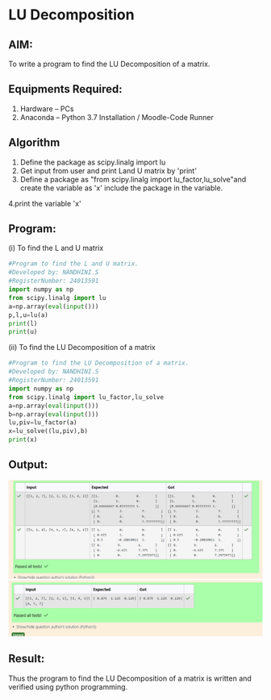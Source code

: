# LU Decomposition 

## AIM:
To write a program to find the LU Decomposition of a matrix.

## Equipments Required:
1. Hardware – PCs
2. Anaconda – Python 3.7 Installation / Moodle-Code Runner

## Algorithm
1. Define the package as scipy.linalg import lu
2. Get input from user and print Land U matrix by 'print'
3. Define a package  as "from scipy.linalg import lu_factor,lu_solve"and create the
  variable as 'x' include the package in the variable.

4.print the variable 'x' 
   

## Program:

(i) To find the L and U matrix

```python
#Program to find the L and U matrix.
#Developed by: NANDHINI.S
#RegisterNumber: 24013591
import numpy as np
from scipy.linalg import lu
a=np.array(eval(input()))
p,l,u=lu(a)
print(l)
print(u)
 ```

(ii) To find the LU Decomposition of a matrix

```python
#Program to find the LU Decomposition of a matrix.
#Developed by: NANDHINI.S
#RegisterNumber: 24013591
import numpy as np
from scipy.linalg import lu_factor,lu_solve
a=np.array(eval(input()))
b=np.array(eval(input()))
lu,piv=lu_factor(a)
x=lu_solve((lu,piv),b)
print(x)
```
## Output:
![alt text](<Screenshot 2024-12-08 182107-1.png>)
![alt text](<Screenshot 2024-12-08 182123-3.png>)

## Result:

Thus the program to find the LU Decomposition of a matrix is written and verified using python programming.